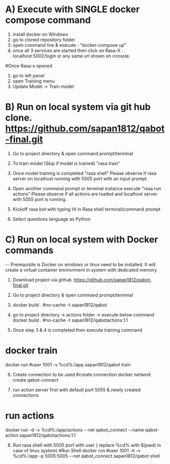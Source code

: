 # A) Execute with SINGLE docker compose command
1. install docker on Windows
2. go to cloned repository folder
3. open command line & execute  : "docker-compose up"
4. once all 3 services are started then click on Rasa-X : localhost:5002/login or any same url shown on console.

#Once Rasa-x opened
1. go to left panel
2. open Training menu
3. Update Model -> Train model


# B) Run on local system via git hub clone. https://github.com/sapan1812/qabot-final.git
1) Go to project directory & open command prompt/terminal
2) To train model (Skip if model is trained)
   "rasa train"
   
3) Once model training is completed
   "rasa shell"
   Please observe if rasa server on localhost running with 5005 port with an input prompt
   
4) Open another command prompt or terminal instance
   execute "rasa run actions"
   Please observe if all actions are loaded and localhost server with 5055 port is running.
   
5) Kickoff rasa bot with typing HI in Rasa shell terminal/command prompt
6) Select questions language as Python

# C) Run on local system with Docker commands
-- Prerequisite is Docker on windows or linux need to be installed. It will create a virtual container environment in system with dedicated memory

1) Download project via github :https://github.com/sapan1812/qabot-final.git
2) Go to project directory & open command prompt/terminal
3) docker build . #no-cache -t sapan1812/qabot
4) go to project directory -> actions folder -> execute below command
   docker build . #no-cache -t sapan1812/qabotactions:1.1
   
5) Once step 3 & 4 is completed then execute training command
# docker train
docker run #user 1001 -v %cd%:/app sapan1812/qabot train

6) Create connection to be used 
#create connection
docker network create qabot-connect

7) run action server first with default port 5055 & newly created connections 
# run actions
docker run -d -v %cd%:/app/actions --net qabot_connect --name qabot-action sapan1812/qabotactions:1.1

8) Run rasa shell with 5005 port with user ( replace %cd% with $(pwd) in case of linux system)
#Run Shell
docker run #user 1001 -it -v %cd%:/app -p 5005:5005 --net qabot_connect  sapan1812/qabot shell


